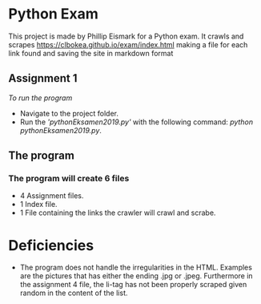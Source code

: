# Python Exam

This project is made by Phillip Eismark for a Python exam.
It crawls and scrapes https://clbokea.github.io/exam/index.html making a file for each link found and saving the site in markdown format

## Assignment 1

*To run the program*

- Navigate to the project folder.
- Run the *'pythonEksamen2019.py'* with the following command: *python pythonEksamen2019.py*.


## The program
### The program will create 6 files
- 4 Assignment files.
- 1 Index file.
- 1 File containing the links the crawler will crawl and scrabe.


# Deficiencies
- The program does not handle the irregularities in the HTML. Examples are the pictures that has either the ending .jpg or .jpeg. Furthermore in the assignment 4 file, the li-tag has not been properly scraped given random in the content of the list.  



